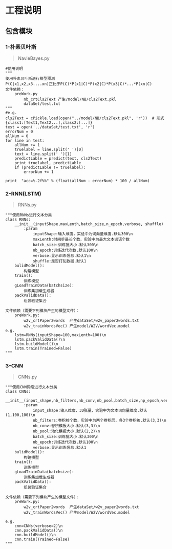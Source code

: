 # 工程说明
## 包含模块
### 1-朴素贝叶斯
>NavieBayes.py
	
	#使用说明
	"""
	使用朴素贝叶斯进行模型预测
	P(C|x1,x2,x3....xn)正比于P(C)*P(x1|C)*P(x2|C)*P(x3|C)*...*P(xn|C)
	文件依赖：
    	preWork.py
        	nb_crtCls2Text 产生/model/NB/cls2Text.pkl
        	dataSet/test.txt
	"""
	#e.g.
	cls2Text = cPickle.load(open("../model/NB/cls2Text.pkl", 'r'))  # 形式{class1:[Text1,Text2...],class2:[...]}
    test = open('../dataSet/test.txt', 'r')
    errorNum = 0
    allNum = 0
    for line in test:
        allNum += 1
        truelabel = line.split(' ')[0]
        text = line.split(' ')[1]
        predictLable = predict(text, cls2Text)
        print truelabel, predictLable
        if (predictLable != truelabel):
            errorNum += 1

    print  "acc=%.2f%%" % (float(allNum - errorNum) * 100 / allNum)
        
### 2-RNN(LSTM)
>RNNs.py

	"""使用RNNs进行文本分类
    class RNNs:
        __init__(inputShape,maxLenth,batch_size,n_epoch,verbose, shuffle)
            :param
                inputShape:输入维度，实验中为词向量维度.默认300\n
                maxLenth:时间步最长个数，实验中为最大文本词语个数
                batch_size:训练批大小.默认300\n
                nb_epoch:训练迭代次数.默认100\n
                verbose:显示训练信息.默认1\n
                shuffle:是否打乱数据.默认1
        bulidModel():
            构建模型
        train():
            训练模型
        gLoadTrainData(batchsize):
            训练集加载生成器
        packValidData():
            组装验证集合
            
    文件依赖（需要下列模块产生的模型文件）：
        preWork.py:
            w2v_crtPaper2words  产生dataSet/w2v_paper2words.txt
            w2v_trainWordsVec() 产生model/W2V/wordVec.model
    e.g.
        lstm=RNNs(inputShape=100,maxLenth=100)\n
        lstm.packValidData()\n
        lstm.buildModel()\n
        lstm.train(Trained=False)
	"""
### 3-CNN
>CNNs.py

	"""使用CNN网络进行文本分类
    class CNNs:
        __init__(input_shape,nb_filters,nb_conv,nb_pool,batch_size,np_epoch,verbose)
            :param
                input_shape:输入维度，3D张量，实验中为文本词向量维度.默认(1,100,100)\n
                nb_filters:卷积核个数，实验中为两个卷积层，各3个卷积核.默认(3,3)\n
                nb_conv:卷积模板大小.默认(3,3)\n
                nb_pool:池化模板大小.默认(2,2)\n
                batch_size:训练批大小.默认300\n
                nb_epoch:训练迭代次数.默认100\n
                verbose:显示训练信息.默认1
        bulidModel():
            构建模型
        train():
            训练模型
        gLoadTrainData(batchsize):
            训练集加载生成器
        packValidData():
            组装验证集合
    
    文件依赖（需要下列模块产生的模型文件）：
        preWork.py:
            w2v_crtPaper2words  产生dataSet/w2v_paper2words.txt
            w2v_trainWordsVec() 产生model/W2V/wordVec.model
        
    e.g.
        cnn=CNNs(verbose=2)\n
        cnn.packValidData()\n
        cnn.buildModel()\n
        cnn.train(Trained=False)  
	"""

